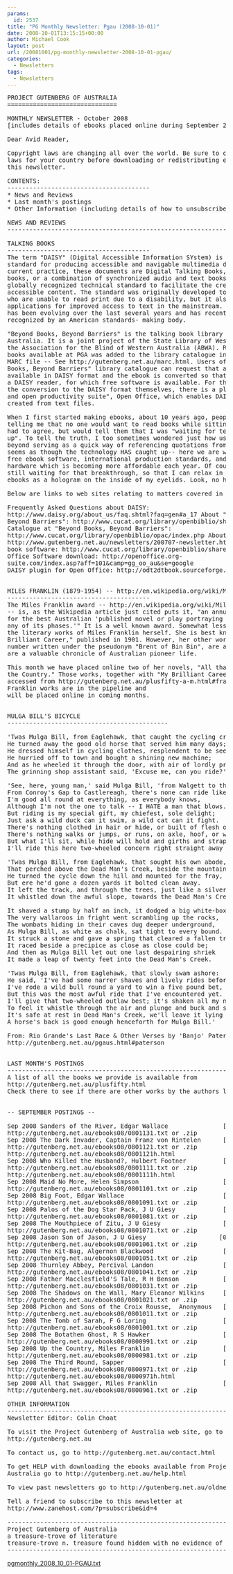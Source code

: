 ```yaml
---
params:
  id: 2537
title: "PG Monthly Newsletter: Pgau (2008-10-01)"
date: 2008-10-01T13:15:15+00:00
author: Michael Cook
layout: post
url: /20081001/pg-monthly-newsletter-2008-10-01-pgau/
categories:
  - Newsletters
tags:
  - Newsletters
---
```

<pre>PROJECT GUTENBERG OF AUSTRALIA
==============================

MONTHLY NEWSLETTER - October 2008
[includes details of ebooks placed online during September 2008]

Dear Avid Reader,

Copyright laws are changing all over the world. Be sure to check the copyright
laws for your country before downloading or redistributing ebooks mentioned in
this newsletter.

CONTENTS:
---------------------------------------
* News and Reviews
* Last month's postings
* Other Information (including details of how to unsubscribe)

NEWS AND REVIEWS
--------------------------------------------------------------------------------

TALKING BOOKS
---------------------------------------
The term "DAISY" (Digital Accessible Information SYstem) is used to refer to a
standard for producing accessible and navigable multimedia documents. In
current practice, these documents are Digital Talking Books, digital text
books, or a combination of synchronized audio and text books. DAISY is a
globally recognized technical standard to facilitate the creation of
accessible content. The standard was originally developed to benefit people
who are unable to read print due to a disability, but it also has broad
applications for improved access to text in the mainstream. The DAISY Standard
has been evolving over the last several years and has recently been officially
recognized by an American standards- making body.

"Beyond Books, Beyond Barriers" is the talking book library of Western
Australia. It is a joint project of the State Library of Western Australia and
the Association for the Blind of Western Australia (ABWA). Recently, a list of
books available at PGA was added to the library catalogue in the form of a
MARC file -- See http://gutenberg.net.au/marc.html. Users of the "Beyond
Books, Beyond Barriers" library catalogue can request that an ebook be made
available in DAISY format and the ebook is converted so that it can be read on
a DAISY reader, for which free software is available. For those wishing to do
the conversion to the DAISY format themselves, there is a plug-in to the "free
and open productivity suite", Open Office, which enables DAISY books to be
created from text files.

When I first started making ebooks, about 10 years ago, people were always
telling me that no one would want to read books while sitting at a computer. I
had to agree, but would tell them that I was "waiting for technology to catch
up". To tell the truth, I too sometimes wondered just how useful ebooks were,
beyond serving as a quick way of referencing quotations from them. Now it
seems as though the technology HAS caught up-- here we are with free ebooks,
free ebook software, international production standards, and ebook-reader
hardware which is becoming more affordable each year. Of course, However, I am
still waiting for that breakthrough, so that I can relax in bed and read
ebooks as a hologram on the inside of my eyelids. Look, no hands!

Below are links to web sites relating to matters covered in this article.

Frequently Asked Questions about DAISY:
http://www.daisy.org/about_us/faq.shtml?faq=gen#a_17 About "Beyond Books,
Beyond Barriers": http://www.cucat.org/library/openbiblio/shared/about.php
Catalogue at "Beyond Books, Beyond Barriers":
http://www.cucat.org/library/openbiblio/opac/index.php About MARC files:
http://www.gutenberg.net.au/newsletters/200707-newsletter.html DAISY talking
book software: http://www.cucat.org/library/openbiblio/shared/about.php Open
Office Software download: http://openoffice.org-
suite.com/index.asp?aff=101&camp=gg_oo_au&se=google
DAISY plugin for Open Office: http://odt2dtbook.sourceforge.net/index.html


MILES FRANKLIN (1879-1954) -- http://en.wikipedia.org/wiki/Miles_Franklin
---------------------------------------
The Miles Franklin award -- http://en.wikipedia.org/wiki/Miles_Franklin_Award
-- is, as the Wikipedia article just cited puts it, "an annual literary prize
for the best Australian 'published novel or play portraying Australian life in
any of its phases.'" It is a well known award. Somewhat less well known are
the literary works of Miles Franklin herself. She is best known for "My
Brilliant Career," published in 1901. However, her other works, including a
number written under the pseudonym "Brent of Bin Bin", are always readable and
are a valuable chronicle of Australian pioneer life.

This month we have placed online two of her novels, "All that Swagger" and "Up
the Country." Those works, together with "My Brilliant Career," can be
accessed from http://gutenberg.net.au/plusfifty-a-m.html#franklin2. Other
Franklin works are in the pipeline and
will be placed online in coming months.


MULGA BILL'S BICYCLE
--------------------------------------------

'Twas Mulga Bill, from Eaglehawk, that caught the cycling craze;
He turned away the good old horse that served him many days;
He dressed himself in cycling clothes, resplendent to be seen;
He hurried off to town and bought a shining new machine;
And as he wheeled it through the door, with air of lordly pride,
The grinning shop assistant said, 'Excuse me, can you ride?'

'See, here, young man,' said Mulga Bill, 'from Walgett to the sea,
From Conroy's Gap to Castlereagh, there's none can ride like me.
I'm good all round at everything, as everybody knows,
Although I'm not the one to talk -- I HATE a man that blows.
But riding is my special gift, my chiefest, sole delight;
Just ask a wild duck can it swim, a wild cat can it fight.
There's nothing clothed in hair or hide, or built of flesh or steel,
There's nothing walks or jumps, or runs, on axle, hoof, or wheel,
But what I'll sit, while hide will hold and girths and straps are tight:
I'll ride this here two-wheeled concern right straight away at sight.'

'Twas Mulga Bill, from Eaglehawk, that sought his own abode,
That perched above the Dead Man's Creek, beside the mountain road.
He turned the cycle down the hill and mounted for the fray,
But ere he'd gone a dozen yards it bolted clean away.
It left the track, and through the trees, just like a silver streak,
It whistled down the awful slope, towards the Dead Man's Creek.

It shaved a stump by half an inch, it dodged a big white-box:
The very wallaroos in fright went scrambling up the rocks,
The wombats hiding in their caves dug deeper underground,
As Mulga Bill, as white as chalk, sat tight to every bound.
It struck a stone and gave a spring that cleared a fallen tree,
It raced beside a precipice as close as close could be;
And then as Mulga Bill let out one last despairing shriek
It made a leap of twenty feet into the Dead Man's Creek.

'Twas Mulga Bill, from Eaglehawk, that slowly swam ashore:
He said, 'I've had some narrer shaves and lively rides before;
I've rode a wild bull round a yard to win a five pound bet,
But this was the most awful ride that I've encountered yet.
I'll give that two-wheeled outlaw best; it's shaken all my nerve
To feel it whistle through the air and plunge and buck and swerve.
It's safe at rest in Dead Man's Creek, we'll leave it lying still;
A horse's back is good enough henceforth for Mulga Bill.'

From: Rio Grande's Last Race & Other Verses by 'Banjo' Paterson --
http://gutenberg.net.au/pgaus.html#paterson


LAST MONTH'S POSTINGS
--------------------------------------------------------------------------------
A list of all the books we provide is available from
http://gutenberg.net.au/plusfifty.html
Check there to see if there are other works by the authors listed below.


-- SEPTEMBER POSTINGS --

Sep 2008 Sanders of the River, Edgar Wallace               [080113xx.xxx] 1695A
http://gutenberg.net.au/ebooks08/0801131.txt or .zip
Sep 2008 The Dark Invader, Captain Franz von Rintelen      [080112xx.xxx] 1694A
http://gutenberg.net.au/ebooks08/0801121.txt or .zip
http://gutenberg.net.au/ebooks08/0801121h.html
Sep 2008 Who Killed the Husband?, Hulbert Footner          [080111xx.xxx] 1693A
http://gutenberg.net.au/ebooks08/0801111.txt or .zip
http://gutenberg.net.au/ebooks08/0801111h.html
Sep 2008 Maid No More, Helen Simpson                       [080110xx.xxx] 1692A
http://gutenberg.net.au/ebooks08/0801101.txt or .zip
Sep 2008 Big Foot, Edgar Wallace                           [080109xx.xxx] 1691A
http://gutenberg.net.au/ebooks08/0801091.txt or .zip
Sep 2008 Palos of the Dog Star Pack, J U Giesy             [080108xx.xxx] 1690A
http://gutenberg.net.au/ebooks08/0801081.txt or .zip
Sep 2008 The Mouthpiece of Zitu, J U Giesy                 [080107xx.xxx] 1689A
http://gutenberg.net.au/ebooks08/0801071.txt or .zip
Sep 2008 Jason Son of Jason, J U Giesy                    [080106xx.xxx] 1688A
http://gutenberg.net.au/ebooks08/0801061.txt or .zip
Sep 2008 The Kit-Bag, Algernon Blackwood                   [080105xx.xxx] 1687A
http://gutenberg.net.au/ebooks08/0801051.txt or .zip
Sep 2008 Thurnley Abbey, Percival Landon                   [080104xx.xxx] 1686A
http://gutenberg.net.au/ebooks08/0801041.txt or .zip
Sep 2008 Father Macclesfield'S Tale, R H Benson            [080103xx.xxx] 1685A
http://gutenberg.net.au/ebooks08/0801031.txt or .zip
Sep 2008 The Shadows on the Wall, Mary Eleanor Wilkins     [080102xx.xxx] 1684A
http://gutenberg.net.au/ebooks08/0801021.txt or .zip
Sep 2008 Pichon and Sons of the Croix Rousse,  Anonymous   [080101xx.xxx] 1683A
http://gutenberg.net.au/ebooks08/0801011.txt or .zip
Sep 2008 The Tomb of Sarah, F G Loring                     [080100xx.xxx] 1682A
http://gutenberg.net.au/ebooks08/0801001.txt or .zip
Sep 2008 The Botathen Ghost, R S Hawker                    [080099xx.xxx] 1681A
http://gutenberg.net.au/ebooks08/0800991.txt or .zip
Sep 2008 Up the Country, Miles Franklin                    [080098xx.xxx] 1680A
http://gutenberg.net.au/ebooks08/0800981.txt or .zip
Sep 2008 The Third Round, Sapper                           [080097xx.xxx] 1679A
http://gutenberg.net.au/ebooks08/0800971.txt or .zip
http://gutenberg.net.au/ebooks08/0800971h.html
Sep 2008 All that Swagger, Miles Franklin                  [080096xx.xxx] 1678A
http://gutenberg.net.au/ebooks08/0800961.txt or .zip

OTHER INFORMATION
--------------------------------------------------------------------------------
Newsletter Editor: Colin Choat

To visit the Project Gutenberg of Australia web site, go to
http://gutenberg.net.au

To contact us, go to http://gutenberg.net.au/contact.html

To get HELP with downloading the ebooks available from Project Gutenberg of
Australia go to http://gutenberg.net.au/help.html

To view past newsletters go to http://gutenberg.net.au/oldnews.html

Tell a friend to subscribe to this newsletter at
http://www.zanehost.com/?p=subscribe&id=4

--------------------------------------------------------------------------------
Project Gutenberg of Australia
a treasure-trove of literature
treasure-trove n. treasure found hidden with no evidence of ownership.
--------------------------------------------------------------------------------</pre>

<a href="/nl_archives/2008/pgmonthly_2008_10_01-PGAU.txt" target="_blank" rel="nofollow">pgmonthly_2008_10_01-PGAU.txt</a>
